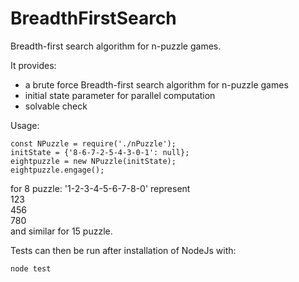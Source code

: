 # BreadthFirstSearch
Breadth-first search algorithm for n-puzzle games.

It provides:

- a brute force Breadth-first search algorithm for n-puzzle games
- initial state parameter for parallel computation
- solvable check


Usage:

    const NPuzzle = require('./nPuzzle');
    initState = {'8-6-7-2-5-4-3-0-1': null};
    eightpuzzle = new NPuzzle(initState);
    eightpuzzle.engage();

for 8 puzzle:
'1-2-3-4-5-6-7-8-0' represent <br />
  123 <br />
  456 <br />
  780 <br />
and similar for 15 puzzle.

Tests can then be run after installation of NodeJs with:

    node test
